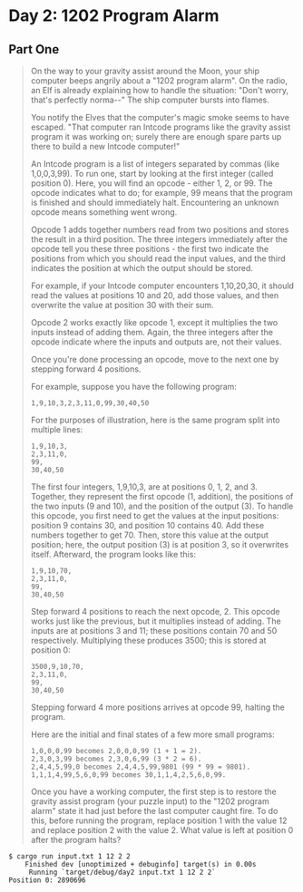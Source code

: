 # Day 2: 1202 Program Alarm

## Part One

> On the way to your gravity assist around the Moon, your ship computer beeps angrily about a "1202 program alarm". On the radio, an Elf is already explaining how to handle the situation: "Don't worry, that's perfectly norma--" The ship computer bursts into flames.
>
> You notify the Elves that the computer's magic smoke seems to have escaped. "That computer ran Intcode programs like the gravity assist program it was working on; surely there are enough spare parts up there to build a new Intcode computer!"
>
> An Intcode program is a list of integers separated by commas (like 1,0,0,3,99). To run one, start by looking at the first integer (called position 0). Here, you will find an opcode - either 1, 2, or 99. The opcode indicates what to do; for example, 99 means that the program is finished and should immediately halt. Encountering an unknown opcode means something went wrong.
>
> Opcode 1 adds together numbers read from two positions and stores the result in a third position. The three integers immediately after the opcode tell you these three positions - the first two indicate the positions from which you should read the input values, and the third indicates the position at which the output should be stored.
>
> For example, if your Intcode computer encounters 1,10,20,30, it should read the values at positions 10 and 20, add those values, and then overwrite the value at position 30 with their sum.
>
> Opcode 2 works exactly like opcode 1, except it multiplies the two inputs instead of adding them. Again, the three integers after the opcode indicate where the inputs and outputs are, not their values.
>
> Once you're done processing an opcode, move to the next one by stepping forward 4 positions.
>
> For example, suppose you have the following program:
>
>     1,9,10,3,2,3,11,0,99,30,40,50
>
> For the purposes of illustration, here is the same program split into multiple lines:
>
>     1,9,10,3,
>     2,3,11,0,
>     99,
>     30,40,50
>
> The first four integers, 1,9,10,3, are at positions 0, 1, 2, and 3. Together, they represent the first opcode (1, addition), the positions of the two inputs (9 and 10), and the position of the output (3). To handle this opcode, you first need to get the values at the input positions: position 9 contains 30, and position 10 contains 40. Add these numbers together to get 70. Then, store this value at the output position; here, the output position (3) is at position 3, so it overwrites itself. Afterward, the program looks like this:
>
>     1,9,10,70,
>     2,3,11,0,
>     99,
>     30,40,50
>
> Step forward 4 positions to reach the next opcode, 2. This opcode works just like the previous, but it multiplies instead of adding. The inputs are at positions 3 and 11; these positions contain 70 and 50 respectively. Multiplying these produces 3500; this is stored at position 0:
>
>     3500,9,10,70,
>     2,3,11,0,
>     99,
>     30,40,50
>
> Stepping forward 4 more positions arrives at opcode 99, halting the program.
>
> Here are the initial and final states of a few more small programs:
>
>     1,0,0,0,99 becomes 2,0,0,0,99 (1 + 1 = 2).
>     2,3,0,3,99 becomes 2,3,0,6,99 (3 * 2 = 6).
>     2,4,4,5,99,0 becomes 2,4,4,5,99,9801 (99 * 99 = 9801).
>     1,1,1,4,99,5,6,0,99 becomes 30,1,1,4,2,5,6,0,99.
>
> Once you have a working computer, the first step is to restore the gravity assist program (your puzzle input) to the "1202 program alarm" state it had just before the last computer caught fire. To do this, before running the program, replace position 1 with the value 12 and replace position 2 with the value 2. What value is left at position 0 after the program halts?

```shell
$ cargo run input.txt 1 12 2 2
    Finished dev [unoptimized + debuginfo] target(s) in 0.00s
     Running `target/debug/day2 input.txt 1 12 2 2`
Position 0: 2890696
```
